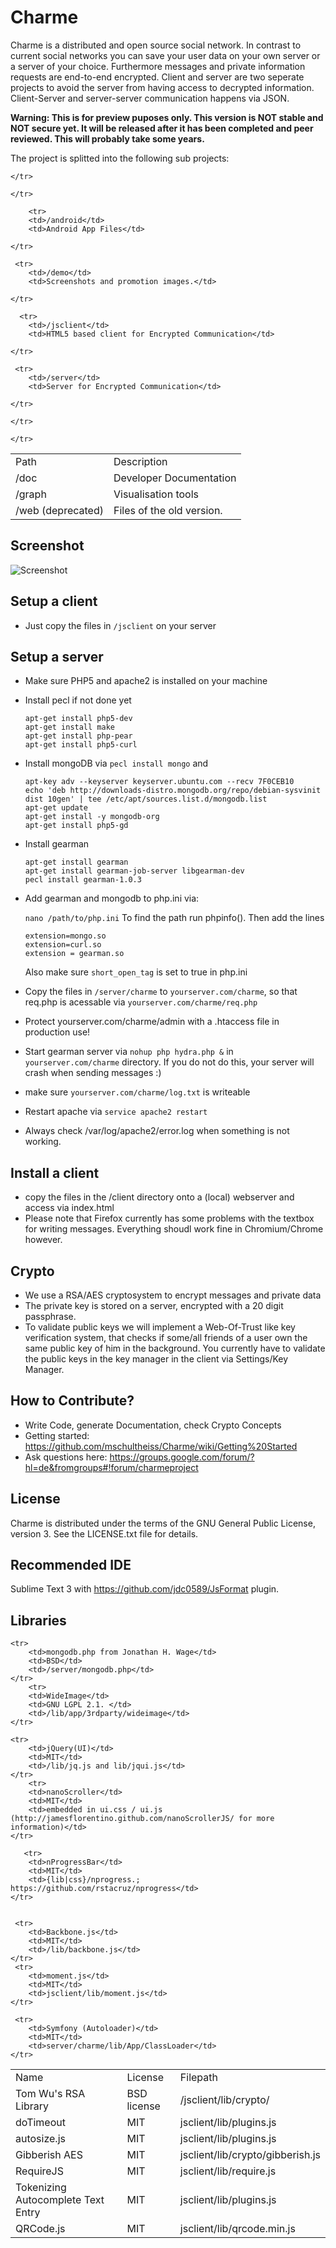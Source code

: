 ﻿# Charme

Charme is a distributed and open source social network. In contrast to current social networks you can save your user data on your own server or a server of your choice. Furthermore messages and private information requests are end-to-end encrypted. Client and server are two seperate projects to avoid the server from having access to decrypted information. Client-Server and server-server communication happens via JSON.

**Warning: This is for preview puposes only. This version is NOT stable and NOT secure yet. It will be released after it has been completed and peer reviewed. This will probably take some years.**

The project is splitted into the following sub projects:



<table>
    <tr>
        <td>Path</td>
        <td>Description</td>

    </tr>

   <tr>
        <td>/doc</td>
        <td>Developer Documentation</td>

    </tr>

        <tr>
        <td>/android</td>
        <td>Android App Files</td>

    </tr>

     <tr>
        <td>/demo</td>
        <td>Screenshots and promotion images.</td>

    </tr>

      <tr>
        <td>/jsclient</td>
        <td>HTML5 based client for Encrypted Communication</td>

    </tr>

     <tr>
        <td>/server</td>
        <td>Server for Encrypted Communication</td>

    </tr>

<tr>
        <td>/graph</td>
        <td>Visualisation tools</td>

    </tr>

    
  <tr>
        <td>/web (deprecated)</td>
        <td>Files of the old version.</td>

    </tr>
    
</table>

## Screenshot

![Screenshot](https://raw.github.com/mschultheiss/charme/dev/demo/screen2.png "Screenshot")

## Setup a client
  * Just copy the files in `/jsclient` on your server

## Setup a server




  * Make sure PHP5 and apache2 is installed on your machine
  * Install pecl if not done yet
    ```
    apt-get install php5-dev
    apt-get install make
    apt-get install php-pear
    apt-get install php5-curl
    ```
  * Install mongoDB via `pecl install mongo` and
    ```
    apt-key adv --keyserver keyserver.ubuntu.com --recv 7F0CEB10
    echo 'deb http://downloads-distro.mongodb.org/repo/debian-sysvinit dist 10gen' | tee /etc/apt/sources.list.d/mongodb.list
    apt-get update
    apt-get install -y mongodb-org
    apt-get install php5-gd
    ```
   
  * Install gearman
    ```
    apt-get install gearman
    apt-get install gearman-job-server libgearman-dev
    pecl install gearman-1.0.3
    ```
  * Add gearman and mongodb to php.ini via:

    `nano /path/to/php.ini` To find the path run phpinfo(). Then add the lines
    ```
    extension=mongo.so
    extension=curl.so
    extension = gearman.so
    ```
    Also make sure `short_open_tag` is set to true in php.ini

   * Copy the files in `/server/charme` to `yourserver.com/charme`, so that req.php is acessable via `yourserver.com/charme/req.php`
   * Protect yourserver.com/charme/admin with a .htaccess file in production use!
   * Start gearman server via `nohup php hydra.php &` in `yourserver.com/charme` directory. If you do not do this, your  server will crash when sending messages :)
   * make sure `yourserver.com/charme/log.txt` is writeable
   * Restart apache via `service apache2 restart`
   * Always check /var/log/apache2/error.log when something is not working.



## Install a client
 * copy the files in the /client directory onto a (local) webserver and access via index.html
 * Please note that Firefox currently has some problems with the textbox for writing messages. Everything shoudl work fine in Chromium/Chrome however.

## Crypto

* We use a RSA/AES cryptosystem to encrypt messages and private data
* The private key is stored on a server, encrypted with a 20 digit passphrase.
* To validate public keys we will implement a Web-Of-Trust like key verification system, that checks if some/all friends of a user own the same public key of him in the background. You currently have to validate the public keys in the key manager in the client via Settings/Key Manager.

## How to Contribute?

* Write Code, generate Documentation, check Crypto Concepts
* Getting started: https://github.com/mschultheiss/Charme/wiki/Getting%20Started
* Ask questions here: https://groups.google.com/forum/?hl=de&fromgroups#!forum/charmeproject

## License
Charme is distributed under the terms of the GNU General Public License,
version 3. See the LICENSE.txt file for details.

## Recommended IDE
Sublime Text 3 with https://github.com/jdc0589/JsFormat plugin.

## Libraries

<table>
    <tr>
        <td>Name</td>
        <td>License</td>
        <td>Filepath</td>
    </tr>

    <tr>
        <td>mongodb.php from Jonathan H. Wage</td>
        <td>BSD</td>
        <td>/server/mongodb.php</td>
    </tr>
        <tr>
        <td>WideImage</td>
        <td>GNU LGPL 2.1. </td>
        <td>/lib/app/3rdparty/wideimage</td>
    </tr>
   <tr>
        <td>Tom Wu's RSA Library</td>
        <td> BSD license</td>
        <td>/jsclient/lib/crypto/</td>
    </tr>
   
    <tr>
        <td>jQuery(UI)</td>
        <td>MIT</td>
        <td>/lib/jq.js and lib/jqui.js</td>
    </tr>
        <tr>
        <td>nanoScroller</td>
        <td>MIT</td>
        <td>embedded in ui.css / ui.js (http://jamesflorentino.github.com/nanoScrollerJS/ for more information)</td>
    </tr>

       <tr>
        <td>nProgressBar</td>
        <td>MIT</td>
        <td>{lib|css}/nprogress.; https://github.com/rstacruz/nprogress</td>
    </tr>


     <tr>
        <td>Backbone.js</td>
        <td>MIT</td>
        <td>/lib/backbone.js</td>
    </tr>
     <tr>
        <td>moment.js</td>
        <td>MIT</td>
        <td>jsclient/lib/moment.js</td>
    </tr>
 <tr>
        <td>doTimeout</td>
        <td>MIT</td>
        <td>jsclient/lib/plugins.js</td>
    </tr>
 <tr>
        <td>autosize.js</td>
        <td>MIT</td>
        <td>jsclient/lib/plugins.js</td>
    </tr>

 <tr>
        <td>Gibberish AES</td>
        <td>MIT</td>
        <td>jsclient/lib/crypto/gibberish.js</td>
    </tr>

 <tr>
        <td>RequireJS</td>
        <td>MIT</td>
        <td>jsclient/lib/require.js</td>
    </tr>

     <tr>
        <td>Symfony (Autoloader)</td>
        <td>MIT</td>
        <td>server/charme/lib/App/ClassLoader</td>
    </tr>


 <tr>
        <td>Tokenizing Autocomplete Text Entry</td>
        <td>MIT</td>
        <td>jsclient/lib/plugins.js</td>
    </tr>

 <tr>
        <td>QRCode.js</td>
        <td>MIT</td>
        <td>jsclient/lib/qrcode.min.js</td>
    </tr>





</table>

